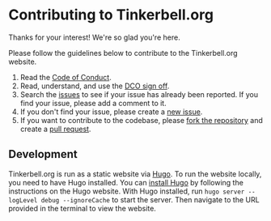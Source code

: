 # Contributing to Tinkerbell.org

Thanks for your interest! We're so glad you're here.

Please follow the guidelines below to contribute to the Tinkerbell.org website.

1. Read the [Code of Conduct].
2. Read, understand, and use the [DCO sign off].
3. Search the [issues] to see if your issue has already been reported. If you find your issue, please add a comment to it.
4. If you don't find your issue, please create a [new issue].
5. If you want to contribute to the codebase, please [fork the repository] and create a [pull request].

## Development

Tinkerbell.org is run as a static website via [Hugo]. To run the website locally, you need to have Hugo installed. You can [install Hugo] by following the instructions on the Hugo website. With Hugo installed, run `hugo server --logLevel debug --ignoreCache` to start the server. Then navigate to the URL provided in the terminal to view the website.

[issues]: https://github.com/tinkerbell/tinkerbell.org/issues
[DCO sign off]: https://github.com/tinkerbell/org/blob/main/DCO.md
[Code of Conduct]: https://github.com/tinkerbell/org/blob/main/CODE_OF_CONDUCT.md
[new issue]: https://github.com/tinkerbell/tinkerbell.org/issues/new/choose
[fork the repository]: https://github.com/tinkerbell/tinkerbell.org/fork
[pull request]: https://github.com/tinkerbell/tinkerbell.org/compare
[Hugo]: https://gohugo.io/
[install Hugo]: https://gohugo.io/installation/
